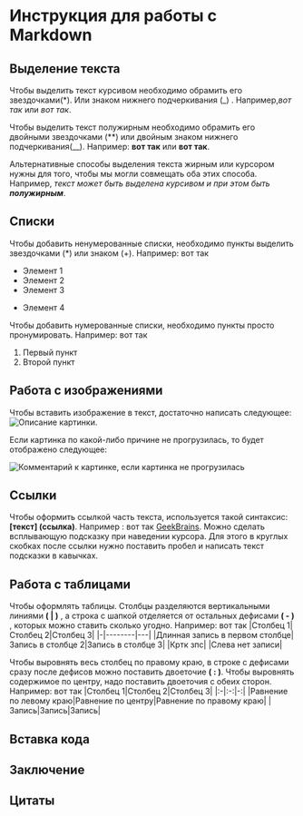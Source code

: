 # Инструкция для работы с Markdown

## **Выделение текста**
Чтобы выделить текст курсивом необходимо обрамить его звездочками(*). Или знаком нижнего подчеркивания (_) . 
Например,*вот так* или _вот так_.

Чтобы выделить текст полужирным необходимо обрамить его двойными звездочками (**) или двойным знаком нижнего подчеркивания(__).
Например: **вот так** или __вот так__.

Альтернативные способы выделения текста жирным или курсором нужны для того, чтобы мы могли совмещать оба этих способа. Например, _текст может быть выделена курсивом и при этом быть **полужирным**_.

## **Списки**
Чтобы добавить ненумерованные списки, необходимо пункты выделить звездочками (*) или знаком (+).
Например: вот так
* Элемент 1
* Элемент 2
* Элемент 3
+ Элемент 4

Чтобы добавить нумерованные списки, необходимо пункты просто пронумировать.
Например: вот так
1. Первый пункт 
2. Второй пункт

## **Работа с изображениями** 
Чтобы вставить изображение в текст, достаточно написать следующее:
![Описание картинки](social_top_bar.png).

Если картинка по какой-либо причине не прогрузилась, то будет отображено следующее: 

![Комментарий к картинке, если картинка не прогрузилась](oboi.jpg)

## **Ссылки**

Чтобы оформить ссылкой часть текста, используется такой синтаксис:
 **[текст] (ссылка)**. 
 Например :
вот так [GeekBrains](https://gb.ru/education_new).
 Можно сделать всплывающую подсказку при наведении курсора. Для этого в круглых скобках после ссылки нужно поставить пробел и написать текст подсказки в кавычках.

## **Работа с таблицами**

Чтобы оформлять таблицы. Столбцы разделяются вертикальными линиями **( | )** , а строка с шапкой отделяется от остальных дефисами **( - )** , которых можно ставить сколько угодно.
Например: вот так 
|Столбец 1|Столбец 2|Столбец 3|
|-|--------|---|
|Длинная запись в первом столбце|Запись в столбце 2|Запись в столбце 3|
|Кртк зпс| |Слева нет записи|

Чтобы выровнять весь столбец по правому краю, в строке с дефисами сразу после дефисов можно поставить двоеточие **( : )**. Чтобы выровнять содержимое по центру, надо поставить двоеточия с обеих сторон.
Например: вот так 
|Столбец 1|Столбец 2|Столбец 3|
|:-|:-:|-:|
|Равнение по левому краю|Равнение по центру|Равнение по правому краю|
|Запись|Запись|Запись|

## **Вставка кода**

## **Заключение**

## **Цитаты**